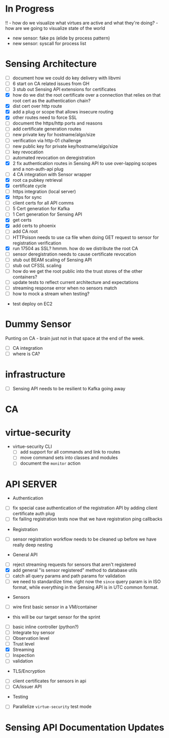 # In Progress
 
!! - how do we visualize what virtues are active and what they're doing?
    - how are we going to visualize state of the world
 
 - new sensor: fake ps (elide by process pattern)
 - new sensor: syscall for process list
 
# Sensing Architecture

 - [ ] document how we could do key delivery with libvmi
 - [ ] 6 start on CA related issues from GH
 - [ ] 3 stub out Sensing API extensions for certificates
  - [x] how do we dist the root certificate over a connection that relies on that root cert as the authentication chain?
  - [x] dist cert over http route
  - [x] add a plug or scope that allows insecure routing
   - [x] other routes need to force SSL
  - [ ] document the https/http ports and reasons
  - [ ] add certificate generation routes
   - [ ] new private key for hostname/algo/size
   - [ ] verification via http-01 challenge
   - [ ] new public key for private key/hostname/algo/size
   - [ ] key revocation
   - [ ] automated revocation on deregistration
 - [x] 2 fix authentication routes in Sensing API to use over-lapping scopes and a non-auth-api plug
 - [ ] 4 CA integration with Sensor wrapper
  - [x] root ca pubkey retrieval
  - [x] certificate cycle
  - [ ] https integration (local server)
  - [x] https for sync
  - [ ] client certs for all API comms
 - [ ] 5 Cert generation for Kafka
 - [ ] 1 Cert generation for Sensing API
  - [x] get certs
  - [x] add certs to phoenix
  - [ ] add CA root
   - [ ] HTTPoison needs to use ca file when doing GET request to sensor for registration verification
  - [x] run 17504 as SSL? hmmm. how do we distribute the root CA 
 - [ ] sensor deregistration needs to cause certificate revocation
 - [ ] stub out BEAM scaling of Sensing API
 - [ ] stub out CFSSL scaling
 - [ ] how do we get the root public into the trust stores of the other containers?
 - [ ] update tests to reflect current architecture and expectations
  - [ ] streaming response error when no sensors match
  - [ ] how to mock a stream when testing?
- test deploy on EC2


# Dummy Sensor


Punting on CA - brain just not in that space at the end of the week.

 - [ ] CA integration
 - [ ] where is CA?
 
# infrastructure

 - [ ] Sensing API needs to be resilient to Kafka going away

# CA
 
  
# virtue-security


- virtue-security CLI
  - [ ] add support for all commands and link to routes
  - [ ] move command sets into classes and modules
  - [ ] document the `monitor` action
  
# API SERVER

 - Authentication
  - [ ] fix special case authentication of the registration API by adding client certificate auth plug
  - [ ] fix failing registration tests now that we have registration ping callbacks
 - Registration
  - [ ] sensor registration workflow needs to be cleaned up before we have really deep nesting
 - General API
  - [ ] reject streaming requests for sensors that aren't registered
  - [x] add general "is sensor registered" method to database utils
  - [ ] catch all query params and path params for validation
   - [ ] we need to standardize time. right now the `since` query param is in ISO format, while everything in the Sensing
         API is in UTC common format.
 - Sensors
  - [ ] wire first basic sensor in a VM/container
   - this will be our target sensor for the sprint
   - [ ] basic inline controller (python?)
  - [ ] Integrate toy sensor
   - [ ] Observation level
   - [ ] Trust level
   - [x] Streaming
   - [ ] Inspection
   - [ ] validation
 - TLS/Encryption
  - [ ] client certificates for sensors in api
  - [ ] CA/issuer API
 - Testing
  - [ ] Parallelize `virtue-security` test mode
 
# Sensing API Documentation Updates

